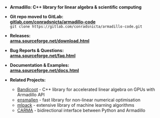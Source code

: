 * **Armadillo: C++ library for linear algebra & scientific computing**

* **Git repo moved to GitLab:**  
[**gitlab.com/conradsnicta/armadillo-code**](http://gitlab.com/conradsnicta/armadillo-code)  
`git clone https://gitlab.com/conradsnicta/armadillo-code.git`  

* **Releases:**  
[**arma.sourceforge.net/download.html**](http://arma.sourceforge.net/download.html)

* **Bug Reports & Questions:**  
[**arma.sourceforge.net/faq.html**](http://arma.sourceforge.net/faq.html)

* **Documentation & Examples:**  
[**arma.sourceforge.net/docs.html**](http://arma.sourceforge.net/docs.html)

* **Related Projects:**
  - [Bandicoot](https://coot.sourceforge.io) - C++ library for accelerated linear algebra on GPUs with Armadillo API
  - [ensmallen](https://ensmallen.org) - fast library for non-linear numerical optimisation
  - [mlpack](https://mlpack.org) - extensive library of machine learning algorithms
  - [CARMA](https://github.com/RUrlus/carma) - bidirectional interface between Python and Armadillo
